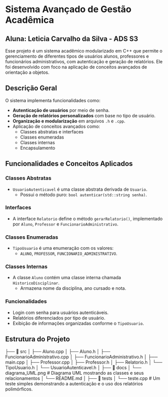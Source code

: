 # Sistema Avançado de Gestão Acadêmica

## Aluna: Leticia Carvalho da Silva - ADS S3

Esse projeto é um sistema acadêmico modularizado em C++ que permite o gerenciamento de diferentes tipos de usuários alunos, professores e funcionários administrativos, com autenticação e geração de relatórios. Ele foi desenvolvido com foco na aplicação de conceitos avançados de orientação a objetos.

## Descrição Geral

O sistema implementa funcionalidades como:

- **Autenticação de usuários** por meio de senha.
- **Geração de relatórios personalizados** com base no tipo de usuário.
- **Organização e modularização** em arquivos `.h` e `.cpp`.
- Aplicação de conceitos avançados como:
  - Classes abstratas e interfaces
  - Classes enumeradas
  - Classes internas
  - Encapsulamento

## Funcionalidades e Conceitos Aplicados

### Classes Abstratas

- `UsuarioAutenticavel` é uma classe abstrata derivada de `Usuario`.
  - Possui o método puro: `bool autenticar(std::string senha)`.

### Interfaces

- A interface `Relatorio` define o método `gerarRelatorio()`, implementado por `Aluno`, `Professor` e `FuncionarioAdministrativo`.

### Classes Enumeradas

- `TipoUsuario` é uma enumeração com os valores:
  - `ALUNO`, `PROFESSOR`, `FUNCIONARIO_ADMINISTRATIVO`.

### Classes Internas

- A classe `Aluno` contém uma classe interna chamada `HistoricoDisciplinar`.
  - Armazena nome da disciplina, ano cursado e nota.

### Funcionalidades

- Login com senha para usuários autenticáveis.
- Relatórios diferenciados por tipo de usuário.
- Exibição de informações organizadas conforme o `TipoUsuario`.

## Estrutura do Projeto

├── 📁 src 
│ ├── Aluno.cpp
│ ├── Aluno.h
│ ├── FuncionarioAdministrativo.cpp
│ ├── FuncionarioAdministrativo.h
│ ├── main.cpp
│ ├── Professor.cpp
│ ├── Professor.h
│ ├── Relatorio.h
│ └── TipoUsuario.h
│ └── UsuarioAutenticavel.h
│
├── 📁 docs
│ └── diagrama_UML.png # Diagrama UML mostrando as classes e seus relacionamentos
│ └── README.md
│
├── 📁 tests
│ └── teste.cpp # Um teste simples demonstrando a autenticação e o uso dos relatórios polimórficos.
